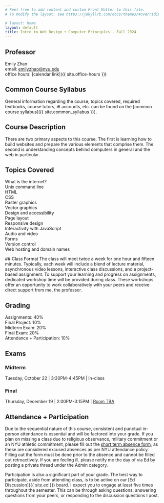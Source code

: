 ```yaml
---
# Feel free to add content and custom Front Matter to this file.
# To modify the layout, see https://jekyllrb.com/docs/themes/#overriding-theme-defaults

# layout: home
layout: default
title: Intro to Web Design + Computer Principles - Fall 2024
---
```


<link rel="stylesheet" href="{{ site.url }}{{ site.baseurl }}/assets/css/styles.css">

<div class="syllabus" markdown="1">
<div class="column-1" markdown="1">

## Professor
Emily Zhao  
email: emilyzhao@nyu.edu  
office hours: [calendar link]({{ site.office-hours }})

## Common Course Syllabus
General information regarding the course, topics covered, required textbooks, course tutors, i6 accounts, etc. can be found on the [common course syllabus]({{ site.common_syllabus }}).

## Course Description
There are two primary aspects to this course. The first is learning how to build websites and prepare the various elements that comprise them. The second is understanding concepts behind computers in general and the web in particular. 

## Topics Covered
What is the internet?  
Unix command line  
HTML  
CSS  
Raster graphics  
Vector graphics  
Design and accessibility   
Page layout  
Responsive design  
Interactivity with JavaScript  
Audio and video  
Forms  
Version control  
Web hosting and domain names

</div>

<div class="column-2" markdown="1">
## Class Format
The class will meet twice a week for one hour and fifteen minutes. Typically, each week will include a blend of lecture material, asynchronous video lessons, interactive class discussions, and a project-based assignment. To support your learning and progress on assignments, dedicated workshop time will be provided during class. These workshops offer an opportunity to work collaboratively with your peers and receive direct support from me, the professor.

## Grading
Assignments: 40%  
Final Project: 10%  
Midterm Exam: 20%  
Final Exam: 20%  
Attendance + Participation: 10%

## Exams
### Midterm 
Tuesday, October 22 | 3:30PM-4:45PM | In-class
### Final
Thursday, December 19 | 2:00PM-3:15PM | [Room TBA](https://cs.nyu.edu/dynamic/courses/exams/?level=UA)

## Attendance + Participation
Due to the sequential nature of this course, consistent and punctual in-person attendance is essential and will be factored into your grade. If you plan on missing a class due to religious observance, military commitment or an NYU athletic commitment, please fill out the [short term absence form](https://docs.google.com/forms/d/e/1FAIpQLScLLgGz71_02_Oq2bVUdqpt1Vr3j3j2Y60HghS7h7DdvVv1zw/viewform), as these are considered excused absences as per NYU attendance policy. Filling out the form must be done prior to the absence and cannot be filled out retroactively. If you are feeling ill, please notify me the day of via Ed by posting a private thread under the Admin category.

Participation is also a significant part of your grade. The best way to participate, aside from attending class, is to be active on our [Ed Discussion]({{ site.ed }}) board. I expect you to engage at least five times throughout the semester. This can be through asking questions, answering questions from your peers, or responding to the discussion questions I post. 


<!-- ## i6 Account
In addition to your NYU Home Account, we will be using a web hosting account on a Unix server which will be assigned to you automatically based on your enrollment. This is called an [“i6” account](https://cims.nyu.edu/webapps/content/systems/resources/i6) and we will use it to host our websites. Common questions about i6 accounts are answered on this [FAQ page](https://cims.nyu.edu/webapps/content/systems/resources/i6/faq). If you forget your i6 password and would like to reset it, go to [this page](https://cims.nyu.edu/webapps/content/systems/resources/i6/resetpassword) for instructions on how to do so.

## Computers and File Backup
As class time will include live coding and individual exercises, you are encouraged to bring a laptop computer. There are also multiple [student technology centers](https://www.nyu.edu/life/information-technology/teaching-and-learning-services/studios-and-computing-labs/student-technology-centers-computer-labs.html) on campus. Make sure to save copies of your projects and back them up to other media, such as an external drive or use a version control system like [GitHub](https://github.com/).

## Textbooks

### Required
[Learning Web Design: A Beginner’s Guide to HTML, CSS, JavaScript, and Web Graphics](https://bobcat.library.nyu.edu/permalink/f/1c17uag/nyu_aleph007494992)  
5th Edition  
Jennifer Robbins  
ISBN: 978-1-491-96020-2  

### Optional
[Responsive Web Design with HTML5 and CSS](https://bobcat.library.nyu.edu/permalink/f/ci13eu/nyu_aleph008942698)  
4th Edition  
Ben Frain  
ISBN: 978-1-803-24271-2  
</div> -->

</div>
